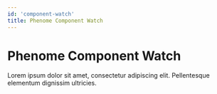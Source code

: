 ```yaml
---
id: 'component-watch'
title: Phenome Component Watch
---
```

# Phenome Component Watch

Lorem ipsum dolor sit amet, consectetur adipiscing elit. Pellentesque elementum dignissim ultricies.
